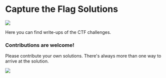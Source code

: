# Capture the Flag Solutions
[![](CTF2021.jpg)](https://gsccctf.azurewebsites.net/)

Here you can find write-ups of the CTF challenges.

### Contributions are welcome!
Please contribute your own solutions. There's always more than one way to arrive at the solution.

[![](qa22gb0i.bmp)](https://www.granitestatecodecamp.org/)